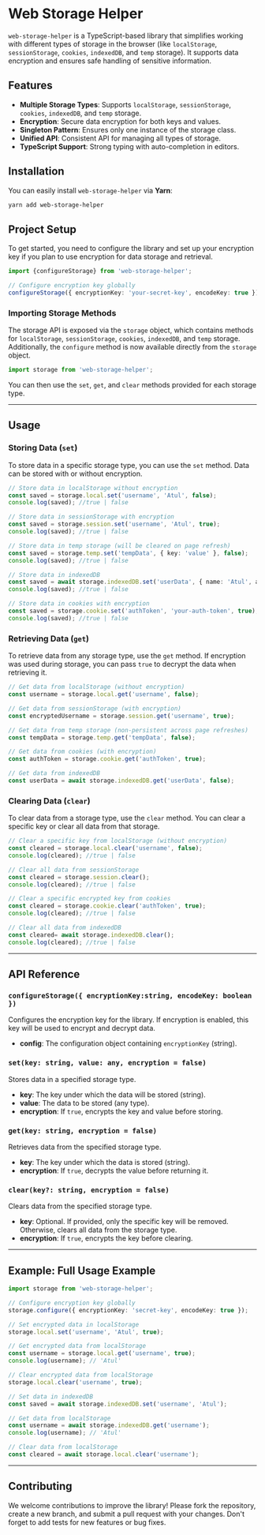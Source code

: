# Web Storage Helper

`web-storage-helper` is a TypeScript-based library that simplifies working with different types of storage in the browser (like `localStorage`, `sessionStorage`, `cookies`, `indexedDB`, and `temp` storage). It supports data encryption and ensures safe handling of sensitive information.

## Features

- **Multiple Storage Types**: Supports `localStorage`, `sessionStorage`, `cookies`, `indexedDB`, and `temp` storage.
- **Encryption**: Secure data encryption for both keys and values.
- **Singleton Pattern**: Ensures only one instance of the storage class.
- **Unified API**: Consistent API for managing all types of storage.
- **TypeScript Support**: Strong typing with auto-completion in editors.

## Installation

You can easily install `web-storage-helper` via **Yarn**:

```bash
yarn add web-storage-helper
```

## Project Setup

To get started, you need to configure the library and set up your encryption key if you plan to use encryption for data storage and retrieval.

```ts
import {configureStorage} from 'web-storage-helper';

// Configure encryption key globally
configureStorage({ encryptionKey: 'your-secret-key', encodeKey: true });
```

### Importing Storage Methods

The storage API is exposed via the `storage` object, which contains methods for `localStorage`, `sessionStorage`, `cookies`, `indexedDB`, and `temp` storage. Additionally, the `configure` method is now available directly from the `storage` object.

```ts
import storage from 'web-storage-helper';
```

You can then use the `set`, `get`, and `clear` methods provided for each storage type.

---

## Usage

### Storing Data (`set`)

To store data in a specific storage type, you can use the `set` method. Data can be stored with or without encryption.

```ts
// Store data in localStorage without encryption
const saved = storage.local.set('username', 'Atul', false);
console.log(saved); //true | false

// Store data in sessionStorage with encryption
const saved = storage.session.set('username', 'Atul', true);
console.log(saved); //true | false

// Store data in temp storage (will be cleared on page refresh)
const saved = storage.temp.set('tempData', { key: 'value' }, false);
console.log(saved); //true | false

// Store data in indexedDB
const saved = await storage.indexedDB.set('userData', { name: 'Atul', age: 30 }, false);
console.log(saved); //true | false

// Store data in cookies with encryption
const saved = storage.cookie.set('authToken', 'your-auth-token', true);
console.log(saved); //true | false
```

### Retrieving Data (`get`)

To retrieve data from any storage type, use the `get` method. If encryption was used during storage, you can pass `true` to decrypt the data when retrieving it.

```ts
// Get data from localStorage (without encryption)
const username = storage.local.get('username', false);

// Get data from sessionStorage (with encryption)
const encryptedUsername = storage.session.get('username', true);

// Get data from temp storage (non-persistent across page refreshes)
const tempData = storage.temp.get('tempData', false);

// Get data from cookies (with encryption)
const authToken = storage.cookie.get('authToken', true);

// Get data from indexedDB
const userData = await storage.indexedDB.get('userData', false);
```

### Clearing Data (`clear`)

To clear data from a storage type, use the `clear` method. You can clear a specific key or clear all data from that storage.

```ts
// Clear a specific key from localStorage (without encryption)
const cleared = storage.local.clear('username', false);
console.log(cleared); //true | false

// Clear all data from sessionStorage
const cleared = storage.session.clear();
console.log(cleared); //true | false

// Clear a specific encrypted key from cookies
const cleared = storage.cookie.clear('authToken', true);
console.log(cleared); //true | false

// Clear all data from indexedDB
const cleared= await storage.indexedDB.clear();
console.log(cleared); //true | false
```

---

## API Reference

### `configureStorage({ encryptionKey:string, encodeKey: boolean })`

Configures the encryption key for the library. If encryption is enabled, this key will be used to encrypt and decrypt data.

- **config**: The configuration object containing `encryptionKey` (string).

### `set(key: string, value: any, encryption = false)`

Stores data in a specified storage type.

- **key**: The key under which the data will be stored (string).
- **value**: The data to be stored (any type).
- **encryption**: If `true`, encrypts the key and value before storing.

### `get(key: string, encryption = false)`

Retrieves data from the specified storage type.

- **key**: The key under which the data is stored (string).
- **encryption**: If `true`, decrypts the value before returning it.

### `clear(key?: string, encryption = false)`

Clears data from the specified storage type.

- **key**: Optional. If provided, only the specific key will be removed. Otherwise, clears all data from the storage type.
- **encryption**: If `true`, encrypts the key before clearing.

---

## Example: Full Usage Example

```ts
import storage from 'web-storage-helper';

// Configure encryption key globally
storage.configure({ encryptionKey: 'secret-key', encodeKey: true });

// Set encrypted data in localStorage
storage.local.set('username', 'Atul', true);

// Get encrypted data from localStorage
const username = storage.local.get('username', true);
console.log(username); // 'Atul'

// Clear encrypted data from localStorage
storage.local.clear('username', true);

// Set data in indexedDB
const saved = await storage.indexedDB.set('username', 'Atul');

// Get data from localStorage
const username = await storage.indexedDB.get('username');
console.log(username); // 'Atul'

// Clear data from localStorage
const cleared = await storage.local.clear('username');
```

---

## Contributing

We welcome contributions to improve the library! Please fork the repository, create a new branch, and submit a pull request with your changes. Don't forget to add tests for new features or bug fixes.